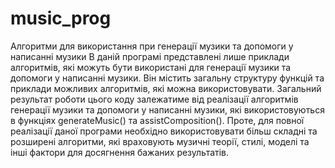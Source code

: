 # music_prog
Алгоритми для використання при генерації музики та допомоги у написанні музики
В даній програмі представлені лише приклади алгоритмів, які можуть бути використані для генерації музики та допомоги у написанні музики. Він містить загальну структуру функцій та приклади можливих алгоритмів, які можна використовувати. Загальний результат роботи цього коду залежатиме від реалізації алгоритмів генерації музики та допомоги у написанні музики, які використовуються в функціях generateMusic() та assistComposition(). Проте, для повної реалізації даної програми необхідно використовувати більш складні та розширені алгоритми, які враховують музичні теорії, стилі, моделі та інші фактори для досягнення бажаних результатів.
